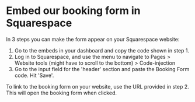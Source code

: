 ---
---

# Embed our booking form in Squarespace

In 3 steps you can make the form appear on your Squarespace website:

1. Go to the embeds in your dashboard and copy the code shown in step 1.
2. Log in to Squarespace, and use the menu to navigate to Pages > Website tools (might have to scroll to the bottom) > Code-injection
3. Go to the input field for the 'header' section and paste the Booking Form code. Hit 'Save'.

To link to the booking form on your website, use the URL provided in step 2. This will open the booking form when clicked.
